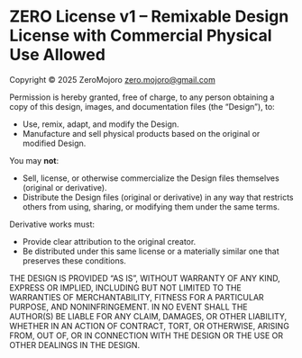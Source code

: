 # ZERO License v1 – Remixable Design License with Commercial Physical Use Allowed  

Copyright © 2025 ZeroMojoro <zero.mojoro@gmail.com>

Permission is hereby granted, free of charge, to any person obtaining a copy of this design, images, and documentation files (the “Design”), to:

- Use, remix, adapt, and modify the Design.
- Manufacture and sell physical products based on the original or modified Design.

You may **not**:

- Sell, license, or otherwise commercialize the Design files themselves (original or derivative).
- Distribute the Design files (original or derivative) in any way that restricts others from using, sharing, or modifying them under the same terms.

Derivative works must:

- Provide clear attribution to the original creator.
- Be distributed under this same license or a materially similar one that preserves these conditions.


THE DESIGN IS PROVIDED “AS IS”, WITHOUT WARRANTY OF ANY KIND, EXPRESS OR IMPLIED, INCLUDING BUT NOT LIMITED TO THE WARRANTIES OF MERCHANTABILITY, FITNESS FOR A PARTICULAR PURPOSE, AND NONINFRINGEMENT. IN NO EVENT SHALL THE AUTHOR(S) BE LIABLE FOR ANY CLAIM, DAMAGES, OR OTHER LIABILITY, WHETHER IN AN ACTION OF CONTRACT, TORT, OR OTHERWISE, ARISING FROM, OUT OF, OR IN CONNECTION WITH THE DESIGN OR THE USE OR OTHER DEALINGS IN THE DESIGN.